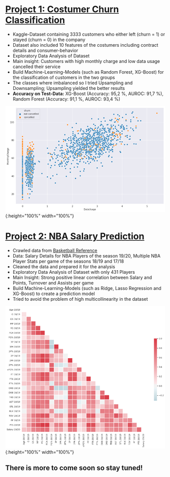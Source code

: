 # [Project 1: Costumer Churn Classification](https://github.com/abdumaa/Customer-churn-Classification)
* Kaggle-Dataset containing 3333 customers who either left (churn = 1) or stayed (churn = 0) in the company
* Dataset also included 10 features of the costumers including contract details and consumer-behavior
* Exploratory Data Analysis of Dataset
* Main insight: Customers with high monthly charge and low data usage cancelled their service
* Build Machine-Learning-Models (such as Random Forest, XG-Boost) for the classification of customers in the two groups
* The classes where imbalanced so I tried Upsampling and Downsampling; Upsampling yielded the better results
* **Accuracy on Test-Data:** XG-Boost (Accuracy: 95,2 %, AUROC: 91,7 %), Random Forest (Accuracy: 91,1 %, AUROC: 93,4 %)
  
    
![](/scatterplot.png){:height="100%" width="100%"}
  
    
   
# [Project 2: NBA Salary Prediction](https://github.com/abdumaa/NBA-Salary-Prediction)
* Crawled data from [Basketball Reference](https://www.basketball-reference.com)
* Data: Salary Details for NBA Players of the season 19/20, Multiple NBA Player Stats per game of the seasons 18/19 and 17/18
* Cleaned the data and prepared it for the analysis
* Exploratory Data Analysis of Dataset with only 431 Players
* Main Insight: Strong positive linear correlation between Salary and Points, Turnover and Assists per game 
* Build Machine-Learning-Models (such as Ridge, Lasso Regression and XG-Boost) to create a prediction model
* Tried to avoid the problem of high multicollinearity in the dataset
  
  
![](/heatmap.png){:height="100%" width="100%"}
  
  
  
## There is more to come soon so stay tuned!

